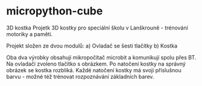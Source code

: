 # micropython-cube
3D kostka
Projetk 3D kostky pro speciální školu v Lanškrouně - trénování motoriky a paměti.

Projekt složen ze dvou modulů:
  a) Ovladač se šesti tlačítky
  b) Kostka

Oba dva výrobky obsahují mikropočítač microbit a komunikují spolu přes BT.
Na ovladači zvoleno tlačítko s obrázkem.
Po natočení kostky na správný obrázek se kostka rozbliká.
Každé natočení kostky má svoji příslušnou barvu - možné též trénovat rozpoznávání základních barev.
